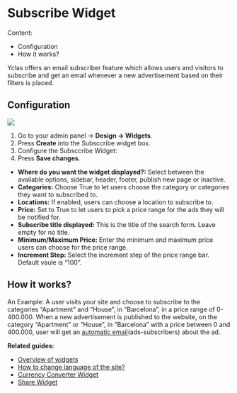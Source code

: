 # Subscribe Widget

Content:
-   Configuration
-   How it works?

Yclas offers an email subscriber feature which allows users and visitors to subscribe and get an email whenever a new advertisement based on their filters is placed.

## Configuration

![](https://github.com/yclas/guides/blob/master/images/subsribe%20widget.png?raw=true)

1. Go to your admin panel -> **Design -> Widgets**.
2. Press  **Create**  into the Subsccribe widget box.
3. Configure the Subsccribe Widget:
4. Press  **Save changes**.

-   **Where do you want the widget displayed?:**  Select between the available options, sidebar, header, footer, publish new page or inactive.
-   **Categories:**  Choose True to let users choose the category or categories they want to subscribed to.
-   **Locations:**  If enabled, users can choose a location to subscribe to.
-   **Price:**  Set to True to let users to pick a price range for the ads they will be notified for.
-   **Subscribe title displayed:**  This is the title of the search form. Leave empty for no title.
-   **Minimum/Maximum Price:**  Enter the minimum and maximum price users can choose for the price range.
-   **Increment Step:**  Select the increment step of the price range bar. Default vaule is “100”.

## How it works?

An Example: A user visits your site and choose to subscribe to the categories “Apartment” and “House”, in “Barcelona”, in a price range of 0-400.000. 
When a new advertisement is published to the website, on the category “Apartment” or “House”, in “Barcelona” with a price between 0 and 400.000, user will get an  [automatic email](Content-automatic-email.md)(ads-subscribers) about the ad.


**Related guides:**
- [Overview of widgets](Widgets-overview-of-widgets.md)
- [How to change language of the site?](Translation-change-language-of-the-site.md)
- [Currency Converter Widget](Widgets-how-to-set-the-currency-format.md)
- [Share Widget](Widgets-share-widget.md)
